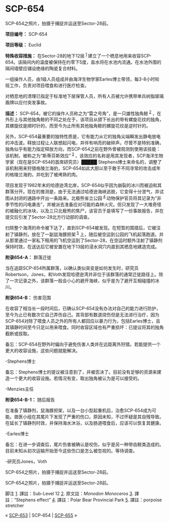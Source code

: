 # SCP-654
                        




SCP-654之照片，拍摄于捕捉并运送至Sector-28前。



**项目编号：** SCP-654

**项目等级：** Euclid

**特殊收容措施：** 在Sector-28的地下12层<sup class='footnoteref'>
 <a shape='rect' class='footnoteref' id='footnoteref-1' href='javascript:;' onclick='WIKIDOT.page.utils.scrollToReference(&apos;footnote-1&apos;)'>1</a>
</sup>建立了一个栖息地用来收容SCP-654。该隔间内的温度被保持在约零下5度，盐水将在水池内流通。在水池外围的隔间墙壁应铺设绝缘的陶瓷复合材料。

一组操作人员，由1级人员组成并由海洋生物学家Earles博士带领，每3-8小时轮班工作，负责对项目喂食和进行医疗检查。

对栖息地的清理已指定于标准地下层保管人员，所有人员被允许携带单兵树脂玻璃盾牌以应付突发事故。

**描述：** SCP-654，被它的操作人员称之为“雷之号角”，是一只雄性独角鲸<sup class='footnoteref'>
 <a shape='rect' class='footnoteref' id='footnoteref-2' href='javascript:;' onclick='WIKIDOT.page.utils.scrollToReference(&apos;footnote-2&apos;)'>2</a>
</sup>，在外形上与其他独角鲸的不同之处在于，该项目从颌下长出的带有螺旋花纹的独角，其螺旋纹是顺时针的，而至今为止所有其他独角鲸的螺旋花纹是逆时针的。

另外，SCP-654最重要的独特性质是，它有能力从它的独角尖端瞬发出静电放电的冲击波。释放过程让人联想起闪电，并伴有响亮的破碎声。尽管不是特别准确，独角似乎有能力指定释放方向，而SCP-654之前在野外曾被观测到使用该技能：该机制，被称之为“斯蒂芬斯效应”<sup class='footnoteref'>
 <a shape='rect' class='footnoteref' id='footnoteref-3' href='javascript:;' onclick='WIKIDOT.page.utils.scrollToReference(&apos;footnote-3&apos;)'>3</a>
</sup>，该效应的名称是用其发现者，SCP海洋生物学家（现在是SCP-654的首席研究员）█████ Stephens博士来命名的，调整了该机制用来狩猎格陵兰海豹，SCP-654如此大胆以至于敢于不同寻常的攻击成年的格陵兰海豹，并吃到了被烤熟的肉。

项目发现于1982年末的哈德逊湾北岸，SCP-654似乎因为崩裂的冰川而被迫和其群落分开。现在的推测是，由于无法通过哈德逊海峡逃脱，它变得十分泄气，并试图从封闭的通路中开出一条路来。北极熊省立公园<sup class='footnoteref'>
 <a shape='rect' class='footnoteref' id='footnoteref-4' href='javascript:;' onclick='WIKIDOT.page.utils.scrollToReference(&apos;footnote-4&apos;)'>4</a>
</sup>动物保护官员将其记录为“非季节性的闪电袭击”，并被派去准备应对可能的森林火灾。但只发现了一大堆奇怪的被融化的冰块，以及三只北极熊的焦尸，该官员于是填写了一份事故报告，并在提交后引发了Sector-28北方行动部的调查。

扫除整个海湾的命令被下达了，直到SCP-654被发现。在短暂的围猎后，它被注射了镇静剂，放在了一副鼠海豚担架<sup class='footnoteref'>
 <a shape='rect' class='footnoteref' id='footnoteref-5' href='javascript:;' onclick='WIKIDOT.page.utils.scrollToReference(&apos;footnote-5&apos;)'>5</a>
</sup>上，随后被空运到公园的飞机起落跑道。并从那里通过一家私下租用的飞机空运到了Sector-28，在空运时额外注射了镇静剂保持时效，在送达后它被安置在地下13层的浸水洞穴内直到其栖息地建造完成。

**附录654-A：** 群落迁徙

当在追踪SCP-654所属群落，以确认类似突变是如何发生时，研究员Robertson，Jones，和Voth发现哈德逊湾并非位于该群落的通常迁徙路径上。除了一次记录之外，该群落一般会小心的避开海峡，似乎是为了避开互相碰撞的冰川。

**附录654-B：** 伤害范围

在收容了相当长一段时间后，已确认SCP-654没有办法对自己的能力进行防护，至今为止已有数次它自己弄伤自己。其背部有数道烧伤但是无法进行治疗，因为SCP-654对除了喂食人员之外的所有人都回应以暴力行为，包括Earles博士，且其镇静时间至今只足以用来喂食。同时收容区域也有严重损坏：已提议将其的独角截断或拔取。

备忘：SCP-654在野外时偏向于避免伤害人类并在远距离外狩猎。若能提供一个更大的收容设施，这些问题就能解决。

-Stephens博士

备忘：Stephens博士的提议被注意到了，并被否决了。目前没有足够的资源来建造一个更大的收容设施。若情况有变，取出独角被认为是可以接受的。

-Menzies主任

**附录654-B-1：** 随后报告

在准备了镇静剂，鼠海豚担架，以及一台小型起重机后，治愈SCP-654成为可能。兽医小组在其尾片下发现了严重的伤口，原因未知，不过怀疑是其自残导致。在延长了镇静剂时效，并保持海水沐浴，以及肠道喂食后，应该可以恢复其健康。

-Earles博士

备忘：在进一步调查后，尾片伤害被确认是咬伤，似乎是另一种带齿鲸类造成的。目前未知从初次运输开始至今这些伤口是怎么被忽视的。等待调查。

-研究员Jones，Voth



SCP-654之照片，拍摄于捕捉并运送至Sector-28前。





SCP-654之照片，拍摄于捕捉并运送至Sector-28前。




脚注
<a shape='rect' href='javascript:;' onclick='WIKIDOT.page.utils.scrollToReference(&apos;footnoteref-1&apos;)'>1</a>. 譯註：Sub-Level 12
<a shape='rect' href='javascript:;' onclick='WIKIDOT.page.utils.scrollToReference(&apos;footnoteref-2&apos;)'>2</a>. 原文註：*Monodon Monoceros* 
<a shape='rect' href='javascript:;' onclick='WIKIDOT.page.utils.scrollToReference(&apos;footnoteref-3&apos;)'>3</a>. 譯註：“Stephens effect”
<a shape='rect' href='javascript:;' onclick='WIKIDOT.page.utils.scrollToReference(&apos;footnoteref-4&apos;)'>4</a>. 譯註：Polar Bear Provincial Park
<a shape='rect' href='javascript:;' onclick='WIKIDOT.page.utils.scrollToReference(&apos;footnoteref-5&apos;)'>5</a>. 譯註：porpoise stretcher



« [SCP-653](/scp-653) | SCP-654 | [SCP-655](/scp-655) »





                    